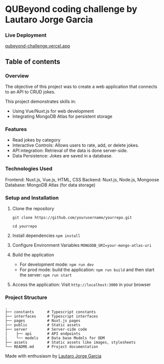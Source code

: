 # QUBeyond coding challenge by Lautaro Jorge Garcia

### Live Deployment
[qubeyond-challenge.vercel.app](qubeyond-challenge.vercel.app)

## Table of contents

### Overview
The objective of this project was to create a web application that connects to an API to CRUD jokes.

This project demonstrates skills in:

- Using Vue/Nuxt.js for web development
- Integrating MongoDB Atlas for persistent storage

### Features
- Read jokes by category
- Interactive Controls: Allows users to rate, add, or delete jokes.
- API integration: Retrieval of the data is done server-side.
- Data Persistence: Jokes are saved in a database.

### Technologies Used
Frontend: Nuxt.js, Vue.js, HTML, CSS
Backend: Nuxt.js, Node.js, Mongoose
Database: MongoDB Atlas (for data storage)

### Setup and Installation
1) Clone the repository

    `git clone https://github.com/yourusername/yourrepo.git`

    `cd yourrepo`
2) Install dependencies
    `npm install`
3) Configure Environment Variables
    `MONGODB_URI=your-mongo-atlas-uri`
4) Build the application
    - For development mode: `npm run dev`
    - For prod mode: build the application: `npm run build` and then start the server: `npm run start`
5) Access the application: Visit `http://localhost:3000` in your browser

### Project Structure

```plaintext
.
├── constants      # Typescript constants
├── interfaces     # Typescript interfaces
├── pages          # Nuxt.js pages
├── public         # Static assets
├── server         # Server-side code
|    ├── api       # API endpoints
|    └── models    # Data base Models for ODM
├── assets         # Static assets like images, stylesheets
└── README.md      # Project documentation
```

Made with enthusiasm by [Lautaro Jorge Garcia](https://github.com/lautarojgarcia177)
